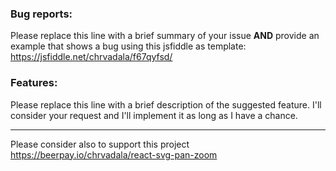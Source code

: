 ### Bug reports:
Please replace this line with a brief summary of your issue **AND** provide an example that shows a bug using this jsfiddle as template:
https://jsfiddle.net/chrvadala/f67qyfsd/

### Features:
Please replace this line with a brief description of the suggested feature.
I'll consider your request and I'll implement it as long as I have a chance.

------------------------------------------------------------------------------------------
Please consider also to support this project https://beerpay.io/chrvadala/react-svg-pan-zoom
